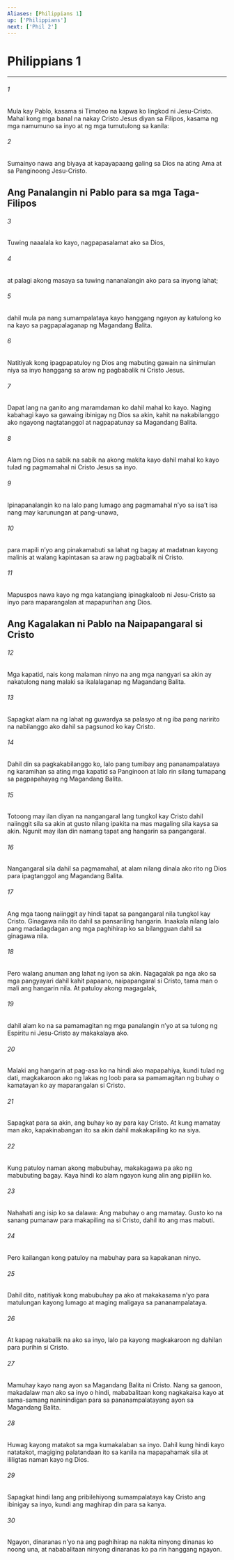 ```yaml
---
Aliases: [Philippians 1]
up: ['Philippians']
next: ['Phil 2']
---
```

# Philippians 1

***






















###### 1 










Mula kay Pablo, kasama si Timoteo na kapwa ko lingkod ni Jesu-Cristo. Mahal kong mga banal na nakay Cristo Jesus diyan sa Filipos, kasama ng mga namumuno sa inyo at ng mga tumutulong sa kanila: 





















###### 2 










Sumainyo nawa ang biyaya at kapayapaang galing sa Dios na ating Ama at sa Panginoong Jesu-Cristo.

## Ang Panalangin ni Pablo para sa mga Taga-Filipos 





















###### 3 










Tuwing naaalala ko kayo, nagpapasalamat ako sa Dios, 





















###### 4 










at palagi akong masaya sa tuwing nananalangin ako para sa inyong lahat; 





















###### 5 










dahil mula pa nang sumampalataya kayo hanggang ngayon ay katulong ko na kayo sa pagpapalaganap ng Magandang Balita. 





















###### 6 










Natitiyak kong ipagpapatuloy ng Dios ang mabuting gawain na sinimulan niya sa inyo hanggang sa araw ng pagbabalik ni Cristo Jesus. 





















###### 7 










Dapat lang na ganito ang maramdaman ko dahil mahal ko kayo. Naging kabahagi kayo sa gawaing ibinigay ng Dios sa akin, kahit na nakabilanggo ako ngayong nagtatanggol at nagpapatunay sa Magandang Balita. 





















###### 8 










Alam ng Dios na sabik na sabik na akong makita kayo dahil mahal ko kayo tulad ng pagmamahal ni Cristo Jesus sa inyo. 





















###### 9 










Ipinapanalangin ko na lalo pang lumago ang pagmamahal nʼyo sa isaʼt isa nang may karunungan at pang-unawa, 





















###### 10 










para mapili nʼyo ang pinakamabuti sa lahat ng bagay at madatnan kayong malinis at walang kapintasan sa araw ng pagbabalik ni Cristo. 





















###### 11 










Mapuspos nawa kayo ng mga katangiang ipinagkaloob ni Jesu-Cristo sa inyo para maparangalan at mapapurihan ang Dios.

## Ang Kagalakan ni Pablo na Naipapangaral si Cristo 





















###### 12 










Mga kapatid, nais kong malaman ninyo na ang mga nangyari sa akin ay nakatulong nang malaki sa ikalalaganap ng Magandang Balita. 





















###### 13 










Sapagkat alam na ng lahat ng guwardya sa palasyo at ng iba pang naririto na nabilanggo ako dahil sa pagsunod ko kay Cristo. 





















###### 14 










Dahil din sa pagkakabilanggo ko, lalo pang tumibay ang pananampalataya ng karamihan sa ating mga kapatid sa Panginoon at lalo rin silang tumapang sa pagpapahayag ng Magandang Balita. 





















###### 15 










Totoong may ilan diyan na nangangaral lang tungkol kay Cristo dahil naiinggit sila sa akin at gusto nilang ipakita na mas magaling sila kaysa sa akin. Ngunit may ilan din namang tapat ang hangarin sa pangangaral. 





















###### 16 










Nangangaral sila dahil sa pagmamahal, at alam nilang dinala ako rito ng Dios para ipagtanggol ang Magandang Balita. 





















###### 17 










Ang mga taong naiinggit ay hindi tapat sa pangangaral nila tungkol kay Cristo. Ginagawa nila ito dahil sa pansariling hangarin. Inaakala nilang lalo pang madadagdagan ang mga paghihirap ko sa bilangguan dahil sa ginagawa nila. 





















###### 18 










Pero walang anuman ang lahat ng iyon sa akin. Nagagalak pa nga ako sa mga pangyayari dahil kahit papaano, naipapangaral si Cristo, tama man o mali ang hangarin nila. At patuloy akong magagalak, 





















###### 19 










dahil alam ko na sa pamamagitan ng mga panalangin nʼyo at sa tulong ng Espiritu ni Jesu-Cristo ay makakalaya ako. 





















###### 20 










Malaki ang hangarin at pag-asa ko na hindi ako mapapahiya, kundi tulad ng dati, magkakaroon ako ng lakas ng loob para sa pamamagitan ng buhay o kamatayan ko ay maparangalan si Cristo. 





















###### 21 










Sapagkat para sa akin, ang buhay ko ay para kay Cristo. At kung mamatay man ako, kapakinabangan ito sa akin dahil makakapiling ko na siya. 





















###### 22 










Kung patuloy naman akong mabubuhay, makakagawa pa ako ng mabubuting bagay. Kaya hindi ko alam ngayon kung alin ang pipiliin ko. 





















###### 23 










Nahahati ang isip ko sa dalawa: Ang mabuhay o ang mamatay. Gusto ko na sanang pumanaw para makapiling na si Cristo, dahil ito ang mas mabuti. 





















###### 24 










Pero kailangan kong patuloy na mabuhay para sa kapakanan ninyo. 





















###### 25 










Dahil dito, natitiyak kong mabubuhay pa ako at makakasama nʼyo para matulungan kayong lumago at maging maligaya sa pananampalataya. 





















###### 26 










At kapag nakabalik na ako sa inyo, lalo pa kayong magkakaroon ng dahilan para purihin si Cristo. 





















###### 27 










Mamuhay kayo nang ayon sa Magandang Balita ni Cristo. Nang sa ganoon, makadalaw man ako sa inyo o hindi, mababalitaan kong nagkakaisa kayo at sama-samang naninindigan para sa pananampalatayang ayon sa Magandang Balita. 





















###### 28 










Huwag kayong matakot sa mga kumakalaban sa inyo. Dahil kung hindi kayo natatakot, magiging palatandaan ito sa kanila na mapapahamak sila at ililigtas naman kayo ng Dios. 





















###### 29 










Sapagkat hindi lang ang pribilehiyong sumampalataya kay Cristo ang ibinigay sa inyo, kundi ang maghirap din para sa kanya. 





















###### 30 










Ngayon, dinaranas nʼyo na ang paghihirap na nakita ninyong dinanas ko noong una, at nababalitaan ninyong dinaranas ko pa rin hanggang ngayon.
